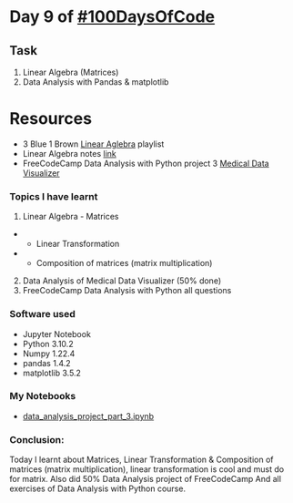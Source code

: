# Day 9 of [#100DaysOfCode](https://twitter.com/Param3021/status/1534808911970451456)

## Task
1. Linear Algebra (Matrices)
2. Data Analysis with Pandas & matplotlib

# Resources
- 3 Blue 1 Brown [Linear Aglebra](https://www.youtube.com/playlist?list=PLZHQObOWTQDPD3MizzM2xVFitgF8hE_ab) playlist
- Linear Algebra notes [link](https://hacobe.github.io/notes/linear_algebra_3blue1brown.html)
- FreeCodeCamp Data Analysis with Python project 3 [Medical Data Visualizer](https://www.freecodecamp.org/learn/data-analysis-with-python/data-analysis-with-python-projects/medical-data-visualizer)

### Topics I have learnt
1. Linear Algebra - Matrices
- - Linear Transformation
- - Composition of matrices (matrix multiplication)
2. Data Analysis of Medical Data Visualizer (50% done)
3. FreeCodeCamp Data Analysis with Python all questions

### Software used
- Jupyter Notebook
- Python 3.10.2
- Numpy 1.22.4
- pandas 1.4.2
- matplotlib 3.5.2

### My Notebooks
- [data_analysis_project_part_3.ipynb](./data_analysis_project_part_3.ipynb)

### Conclusion:
Today I learnt about Matrices, Linear Transformation & Composition of matrices (matrix multiplication), linear transformation is cool and must do for matrix. Also did 50% Data Analysis project of FreeCodeCamp And all exercises of Data Analysis with Python course.
